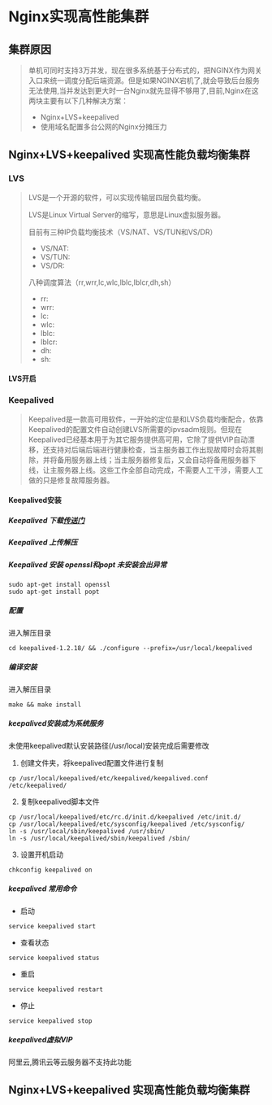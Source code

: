 # Nginx实现高性能集群

## 集群原因
> 单机可同时支持3万并发，现在很多系统基于分布式的，把NGINX作为网关入口来统一调度分配后端资源。但是如果NGINX宕机了,就会导致后台服务无法使用,当并发达到更大时一台Nginx就先显得不够用了,目前,Nginx在这两块主要有以下几种解决方案：
>  - Nginx+LVS+keepalived
>  - 使用域名配置多台公网的Nginx分摊压力



## Nginx+LVS+keepalived 实现高性能负载均衡集群

###  LVS

>LVS是一个开源的软件，可以实现传输层四层负载均衡。
>
>LVS是Linux Virtual Server的缩写，意思是Linux虚拟服务器。
>
>目前有三种IP负载均衡技术（VS/NAT、VS/TUN和VS/DR）
>
>- VS/NAT:
>- VS/TUN:
>- VS/DR:
>
>八种调度算法（rr,wrr,lc,wlc,lblc,lblcr,dh,sh）
>
>- rr:
>- wrr:
>- lc:
>- wlc:
>- lblc:
>- lblcr:
>- dh:
>- sh:

####  LVS开启




###  Keepalived

>Keepalived是一款高可用软件，一开始的定位是和LVS负载均衡配合，依靠Keepalived的配置文件自动创建LVS所需要的ipvsadm规则。但现在Keepalived已经基本用于为其它服务提供高可用，它除了提供VIP自动漂移，还支持对后端后端进行健康检查，当主服务器工作出现故障时会将其剔除，并将备用服务器上线；当主服务器修复后，又会自动将备用服务器下线，让主服务器上线。这些工作全部自动完成，不需要人工干涉，需要人工做的只是修复故障服务器。

####  Keepalived安装

#####   Keepalived 下载[传送门]( https://www.keepalived.org/download.html )

#####   Keepalived 上传解压

#####   Keepalived 安装 openssl和popt 未安装会出异常

```
sudo apt-get install openssl
sudo apt-get install popt
```
#####   配置
进入解压目录
```
cd keepalived-1.2.18/ && ./configure --prefix=/usr/local/keepalived
```
#####   编译安装
进入解压目录
```
make && make install
```
#####   keepalived安装成为系统服务
未使用keepalived默认安装路径(/usr/local)安装完成后需要修改


1. 创建文件夹，将keepalived配置文件进行复制
```
cp /usr/local/keepalived/etc/keepalived/keepalived.conf /etc/keepalived/
```
2. 复制keepalived脚本文件
```
cp /usr/local/keepalived/etc/rc.d/init.d/keepalived /etc/init.d/
cp /usr/local/keepalived/etc/sysconfig/keepalived /etc/sysconfig/
ln -s /usr/local/sbin/keepalived /usr/sbin/
ln -s /usr/local/keepalived/sbin/keepalived /sbin/
```
3. 设置开机启动
```
chkconfig keepalived on
```
#####   keepalived 常用命令
- 启动
```
service keepalived start
```
-  查看状态
```
service keepalived status
```
-  重启
```
service keepalived restart
```
-  停止
```
service keepalived stop
```

#####   keepalived虚拟VIP
阿里云,腾讯云等云服务器不支持此功能





## Nginx+LVS+keepalived 实现高性能负载均衡集群